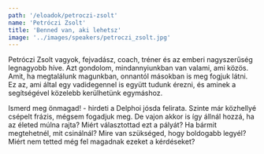 ```yaml
---
path: '/eloadok/petroczi-zsolt'
name: 'Petróczi Zsolt'
title: 'Benned van, aki lehetsz'
image: '../images/speakers/petroczi_zsolt.jpg'
---
```


Petróczi Zsolt vagyok, fejvadász, coach, tréner és az emberi nagyszerűség legnagyobb híve. Azt gondolom, mindannyiunkban van valami, ami közös. Amit, ha megtalálunk magunkban, onnantól másokban is meg fogjuk látni. Ez az, ami által egy vadidegennel is együtt tudunk érezni, és aminek a segítségével közelebb kerülhetünk egymáshoz.

<!-- end -->

Ismerd meg önmagad! - hirdeti a Delphoi jósda felirata. Szinte már közhellyé csépelt frázis, mégsem fogadjuk meg. De vajon akkor is így állnál hozzá, ha az életed múlna rajta?
Miért választottad ezt a pályát? Ha bármit megtehetnél, mit csinálnál? Mire van szükséged, hogy boldogabb legyél? Miért nem tetted még fel magadnak ezeket a kérdéseket?

